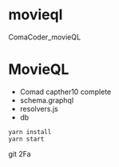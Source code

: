 # movieql

ComaCoder_movieQL

# MovieQL

- Comad capther10 complete
- schema.graphql
- resolvers.js
- db

```
yarn install
yarn start
```

git 2Fa
